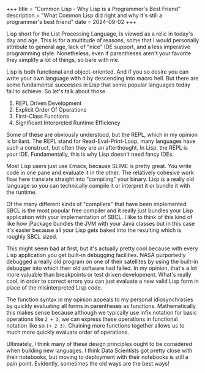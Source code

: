 +++ 
title = "Common Lisp - Why Lisp is a Programmer's Best Friend" 
description = "What Common Lisp did right and why it's still a programmer's best friend" 
date = 2024-09-02
+++

Lisp short for the List Processing Language, is viewed as a relic in today's
day and age. This is for a multitude of reasons, some that I would personally
attribute to general age, lack of "nice" IDE support, and a less imperative
programming style. Nonetheless, even if parentheses aren't your favorite they
simplify a lot of things, so bare with me.

Lisp is both functional and object-oriented. And if you so desire you can
write your own language with it by descending into macro hell. But there
are some fundamental successes in Lisp that some popular languages today
fail to achieve. So let's talk about those.

1. REPL Driven Development
2. Explicit Order Of Operations
3. First-Class Functions
4. Significant Interpreted Runtime Efficiency

Some of these are obviously understood, but the REPL, which in my opinion
is briliant. The REPL stand for Read-Eval-Print-Loop, many languages have such
a construct, but often they are an afterthought. In Lisp, the REPL is your IDE.
Fundamentally, this is why Lisp doesn't need fancy IDEs.

Most Lisp users just use Emacs, because SLIME is pretty great. You write code in
one pane and evaluate it in the other. The relatively cohesive work flow here
translate straight into "compiling" your binary. Lisp is a really old language
so you can technically compile it or interpret it or bundle it with the runtime.

Of the many different kinds of "compilers" that have been implemented SBCL is the
most popular free compiler and it really just bundles your Lisp application with
your implementation of SBCL. I like to think of this kind of like how jPackage bundles
the JVM with your Java classes but in this case it's easier because all your Lisp gets
baked into the resulting which is roughly SBCL sized.

This might seem bad at first, but it's actually pretty cool because with every Lisp
application you get built-in debugging facilities. NASA purportedly debugged a really
old program on one of their satellites by using the built-in debugger into which their old
software had failed. In my opinion, that's a lot more valuable than breakpoints or test
driven development. What's really cool, in order to correct errors you can just evaluate
a new valid Lisp form in place of the misinterpreted Lisp code.

The function syntax in my opinion appeals to my personal idiosynchrasies by quickly
evaluating all forms in parentheses as functions. Mathematically this makes sense
because although we typically use infix notation for basic operations like `2 + 3`, we can
express these operations in functional notation like so `(+ 2 3)`. Chaining more functions
together allows us to much more quickly evaluate order of operations.

Ultimately, I think many of these design principles ought to be considered when building new
languages. I think Data Scientists got pretty close with their notebooks, but moving to deployment
with their notebooks is still a pain point. Evidently, sometimes the old ways are the best ways!

